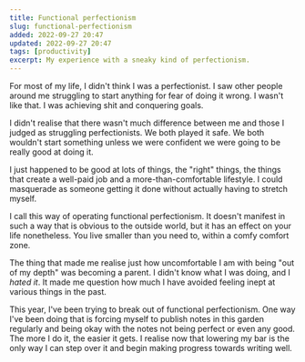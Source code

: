 ```yaml
---
title: Functional perfectionism
slug: functional-perfectionism
added: 2022-09-27 20:47
updated: 2022-09-27 20:47
tags: [productivity]
excerpt: My experience with a sneaky kind of perfectionism.
---
```


For most of my life, I didn't think I was a perfectionist. I saw other people around me struggling to start anything for fear of doing it wrong. I wasn't like that. I was achieving shit and conquering goals. 

I didn't realise that there wasn't much difference between me and those I judged as struggling perfectionists. We both played it safe. We both wouldn't start something unless we were confident we were going to be really good at doing it. 

I just happened to be good at lots of things, the "right" things, the things that create a well-paid job and a more-than-comfortable lifestyle. I could masquerade as someone getting it done without actually having to stretch myself. 

I call this way of operating functional perfectionism. It doesn't manifest in such a way that is obvious to the outside world, but it has an effect on your life nonetheless. You live smaller than you need to, within a comfy comfort zone.

The thing that made me realise just how uncomfortable I am with being "out of my depth" was becoming a parent. I didn't know what I was doing, and I *hated it*. It made me question how much I have avoided feeling inept at various things in the past.

This year, I've been trying to break out of functional perfectionism. One way I've been doing that is forcing myself to publish notes in this garden regularly and being okay with the notes not being perfect or even any good. The more I do it, the easier it gets. I realise now that lowering my bar is the only way I can step over it and begin making progress towards writing well. 